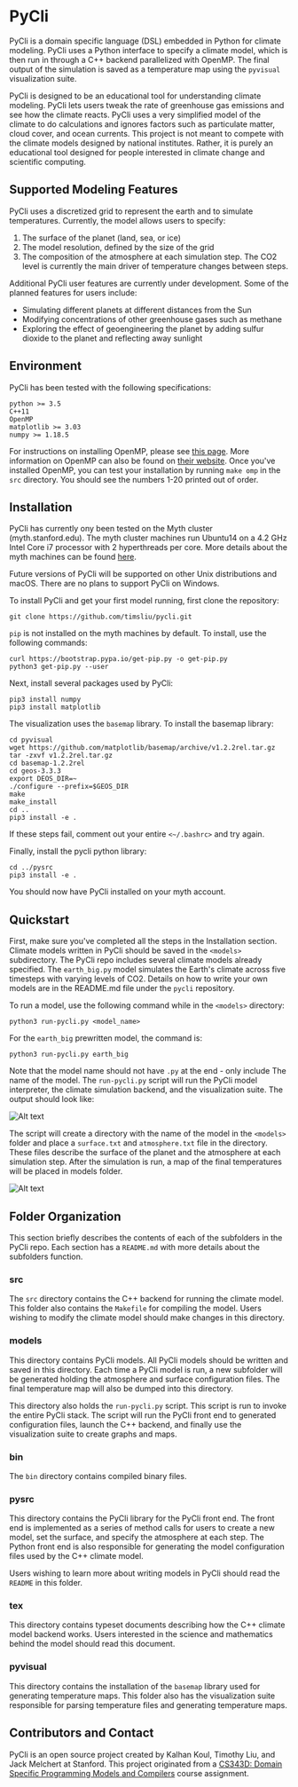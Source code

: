 # PyCli

PyCli is a domain specific language (DSL) embedded in Python for climate
modeling. PyCli uses a Python interface to specify a climate model, which
is then run in through a C++ backend parallelized with OpenMP. The final
output of the simulation is saved as a temperature map using the `pyvisual`
visualization suite.

PyCli is designed to be an educational tool for understanding climate modeling.
PyCli lets users tweak the rate of greenhouse gas emissions and see how the
climate reacts. PyCli uses a very simplified model of the climate to do 
calculations and ignores factors such as particulate matter, cloud cover,
and ocean currents. This project is not meant to compete with the climate
models designed by national institutes. Rather, it is purely an educational
tool designed for people interested in climate change and scientific computing.

## Supported Modeling Features
PyCli uses a discretized grid to represent the earth and to simulate
temperatures. Currently, the model allows users to specify:

1. The surface of the planet (land, sea, or ice)
2. The model resolution, defined by the size of the grid
3. The composition of the atmosphere at each simulation step. The CO2 level is
currently the main driver of temperature changes between steps.

Additional PyCli user features are currently under development. Some of the
planned features for users include:

- Simulating different planets at different distances from the Sun
- Modifying concentrations of other greenhouse gases such as methane
- Exploring the effect of geoengineering the planet by adding sulfur
dioxide to the planet and reflecting away sunlight

## Environment

PyCli has been tested with the following specifications:

```
python >= 3.5
C++11
OpenMP
matplotlib >= 3.03
numpy >= 1.18.5

```

For instructions on installing OpenMP, please see [this page](https://www.geeksforgeeks.org/openmp-introduction-with-installation-guide/). More information on
OpenMP can also be found on [their website](https://www.openmp.org/). Once you've
installed OpenMP, you can test your installation by running `make omp` in the
`src` directory. You should see the numbers 1-20 printed out of order.

## Installation

PyCli has currently ony been tested on the Myth cluster (myth.stanford.edu).
The myth cluster machines run Ubuntu14 on a 4.2 GHz Intel Core i7 processor
with 2 hyperthreads per core. More details about the myth machines can be
found [here](https://ark.intel.com/products/97129/Intel-Core-i7-7700K-Processor-8M-Cache-up-to-4-50-GHz://ark.intel.com/products/97129/Intel-Core-i7-7700K-Processor-8M-Cache-up-to-4-50-GHz-).

Future versions of PyCli will be supported on other Unix distributions and 
macOS. There are no plans to support PyCli on Windows.

To install PyCli and get your first model running, first clone the repository:

```
git clone https://github.com/timsliu/pycli.git
```
 
``pip`` is not installed on the myth machines by default. To install, use the
following commands:

```
curl https://bootstrap.pypa.io/get-pip.py -o get-pip.py
python3 get-pip.py --user
```

Next, install several packages used by PyCli:

```
pip3 install numpy
pip3 install matplotlib
```

The visualization uses the ``basemap`` library. To install the basemap
library:

```
cd pyvisual
wget https://github.com/matplotlib/basemap/archive/v1.2.2rel.tar.gz
tar -zxvf v1.2.2rel.tar.gz
cd basemap-1.2.2rel
cd geos-3.3.3
export DEOS_DIR=~
./configure --prefix=$GEOS_DIR
make
make_install
cd ..
pip3 install -e .
```

If these steps fail, comment out your entire `<~/.bashrc>` and try again. 


Finally, install the pycli python library:

```
cd ../pysrc
pip3 install -e .
```

You should now have PyCli installed on your myth account.

## Quickstart

First, make sure you've completed all the steps in the Installation section.
Climate models written in PyCli should be saved in the `<models>` subdirectory.
The PyCli repo includes several climate models already specified. The 
`earth_big.py` model simulates the Earth's climate across five timesteps
with varying levels of CO2. Details on how to write your own models are in the
README.md file under the `pycli` repository.

To run a model, use the following command while in the `<models>` directory:

```
python3 run-pycli.py <model_name>
```

For the `earth_big` prewritten model, the command is:

```
python3 run-pycli.py earth_big
```

Note that the model name should not have `.py` at the end - only include
The name of the model. The `run-pycli.py` script will run the PyCli
model interpreter, the climate simulation backend, and the visualization
suite. The output should look like:


![Alt text](images/run-pycli_out.png?raw=true "Output from running run-pycli.py")


The script will create a directory with the name of the model in
the `<models>` folder and place a `surface.txt` and `atmosphere.txt`
file in the directory. These files describe the surface of the planet and
the atmosphere at each simulation step. After the simulation is run, a map
of the final temperatures will be placed in models folder.

![Alt text](images/earth_big.png?raw=true "Earth Big temperature map")

## Folder Organization
This section briefly describes the contents of each of the subfolders in the
PyCli repo. Each section has a `README.md` with more details about the subfolders
function.

### src
The `src` directory contains the C++ backend for running the climate model.
This folder also contains the `Makefile` for compiling the model. Users wishing
to modify the climate model should make changes in this directory.

### models
This directory contains PyCli models. All PyCli models should be written and
saved in this directory. Each time a PyCli model is run, a new subfolder will
be generated holding the atmosphere and surface configuration files. The final
temperature map will also be dumped into this directory.

This directory also holds the `run-pycli.py` script. This script is run to
invoke the entire PyCli stack. The script will run the PyCli front end to
generated configuration files, launch the C++ backend, and finally use the
visualization suite to create graphs and maps.

### bin
The `bin` directory contains compiled binary files.

### pysrc
This directory contains the PyCli library for the PyCli front end. The front
end is implemented as a series of method calls for users to create a new
model, set the surface, and specify the atmosphere at each step. The Python
front end is also responsible for generating the model configuration files used
by the C++ climate model.

Users wishing to learn more about writing models in PyCli should read the
`README` in this folder.

### tex
This directory contains typeset documents describing how the C++ climate
model backend works. Users interested in the science and mathematics behind
the model should read this document.


### pyvisual
This directory contains the installation of the `basemap` library used for
generating temperature maps. This folder also has the visualization suite
responsible for parsing temperature files and generating temperature maps.


## Contributors and Contact
PyCli is an open source project created by Kalhan Koul, Timothy Liu, and
Jack Melchert at Stanford. This project originated from a [CS343D: Domain Specific
Programming Models and Compilers](https://cs343d.github.io/)  course assignment.

